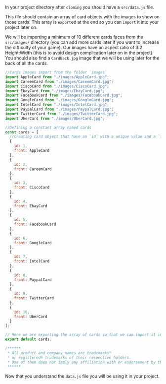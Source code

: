 In your project directory after `cloning` you should have a `src/data.js` file.

This file should contain an array of card objects with the images to show on those cards. This array is `export`ed at the end so you can `import` it into your project later on.

We will be importing a minimum of 10 different cards faces from the `src/images/` directory (you can add more cards later if you want to increase the difficulty of your game). Our images have an aspect ratio of 3:2 Height:Width (this is to avoid design complication later on in the project). You should also find a `CardBack.jpg` image that we will be using later for the back of all the cards.

```javascript
//Cards Images import from the folder `images`
import AppleCard from "./images/AppleCard.jpg";
import CareemCard from "./images/CareemCard.jpg";
import CiscoCard from "./images/CiscoCard.jpg";
import EbayCard from "./images/EbayCard.jpg";
import FacebookCard from "./images/FacebookCard.jpg";
import GoogleCard from "./images/GoogleCard.jpg";
import IntelCard from "./images/IntelCard.jpg";
import PaypalCard from "./images/PaypalCard.jpg";
import TwitterCard from "./images/TwitterCard.jpg";
import UberCard from "./images/UberCard.jpg";

//Defining a constant array named cards
const cards = [
  //Creating card object that have an `id` with a unique value and a `front` with one of the imported images
  {
    id: 1,
    front: AppleCard
  },
  {
    id: 2,
    front: CareemCard
  },
  {
    id: 3,
    front: CiscoCard
  },
  {
    id: 4,
    front: EbayCard
  },
  {
    id: 5,
    front: FacebookCard
  },
  {
    id: 6,
    front: GoogleCard
  },
  {
    id: 7,
    front: IntelCard
  },
  {
    id: 8,
    front: PaypalCard
  },
  {
    id: 9,
    front: TwitterCard
  },
  {
    id: 10,
    front: UberCard
  }
];

// Here we are exporting the array of cards so that we can import it in any component as needed
export default cards;

/******
 * All product and company names are trademarks™
 * or registered® trademarks of their respective holders.
 * Use of them does not imply any affiliation with or endorsement by them.
 ******
```

Now that you understand the `data.js` file you will be using it in your project.
